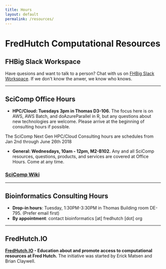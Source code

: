 ```yaml
---
title: Hours
layout: default
permalink: /resources/
---
```


# FredHutch Computational Resources

## FHBig Slack Workspace
Have quesions and want to talk to a person? Chat with us on [FHBig Slack Workspace](https://fhbig.slack.com). If we don't know the anwer, we know who knows.

---

## SciComp Office Hours

- __HPC/Cloud: Tuesdays 3pm in Thomas D3-106.__
The focus here is on AWS, AWS Batch, and doAzureParallel in R​, but any
questions about new technologies are welcome. Please arrive at the
beginning of consulting hours if possible.

The SciComp Next Gen HPC/Cloud Consulting hours are schedules from Jan
2nd through June 26th 2018

- __General: Wednesdays, 10am - 12pm, M2-B102.__
Any and all SciComp resources, questions, products, and services are covered at Office Hours. Come at any time.

### [SciComp Wiki](https://teams.fhcrc.org/sites/citwiki/SciComp/)

---

## Bioinformatics Consulting Hours
- __Drop-in hours__: Tuesday, 1:30PM-3:30PM in Thomas Building room DE-795. (Prefer email first) 
- __By appointment__: contact bioinformatics [at] fredhutch [dot] org

---

## FredHutch.IO
__[FredHutch.IO](www.fredhutch.io) - Education about and promote access to computational resources at Fred Hutch.__ The initiative was started by Erick Matsen and Brian Claywell.

